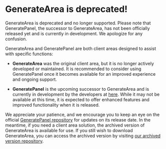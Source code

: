 # GenerateArea is deprecated!
GenerateArea is deprecated and no longer supported. Please note that GeneratePanel, the successor to GenerateArea, has not been officially released yet and is currently in development. We apologize for any confusion.

GenerateArea and GeneratePanel are both client areas designed to assist with specific functions:

- **GenerateArea** was the original client area, but it is no longer actively developed or maintained. It is recommended to consider using GeneratePanel once it becomes available for an improved experience and ongoing support.

- **GeneratePanel** is the upcoming successor to GenerateArea and is currently in development by the developers at <a href="https://github.com/GenerateApps/GeneratePanel">here</a>. While it may not be available at this time, it is expected to offer enhanced features and improved functionality when it is released.

We appreciate your patience, and we encourage you to keep an eye on the official <a href="https://github.com/GenerateApps/GeneratePanel">GeneratePanel repository</a> for updates on its release date. In the meantime, if you need a client area solution, the archived version of GenerateArea is available for use.
If you still wish to download GenerateArea, you can access the archived version by visiting <a href="https://github.com/GenerateApps/GenerateArea-archive">our archived version repository</a>.

